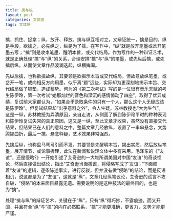 ```yaml
---
title: 擒与纵
layout: post
categories: 文体感
tags: 文体感
---
```


擒，抓住、捉拿；纵，放开、释放。擒与纵互相对立，又辩证统一，擒是目的，纵是手段，欲擒之，必先纵之，纵是为了擒。在写作中，“纵”就是放开笔墨或岔开笔墨去写；“擒”则是收束笔墨、醒明本旨，或交代结局。作为写作的一种辩证艺术，就是正确处理“擒”与“纵”的关系，合理安排“擒”与“纵”的笔墨，或先纵后擒，或先擒后纵，从而使文章作品波澜迭起，纵横捭阖。

先纵后擒，也称欲擒故纵，其要领是欲揭示本旨或交代结局，但故意放纵笔墨，或岔开一笔，或向相反方向用墨，似乎离“题”远些，实际却为更深刻地揭示本旨、交代结局做了铺垫，造成蓄势。何为的《第二次考试》写的是一位很有音乐天赋的考生陈伊玲，第一次考试“她那灿烂的音色和深沉的感情惊动了四座”，取得了优异成绩，复试前大家都认为，“如果合乎录取条件的只有一个人，那么这个人无疑应该是陈伊玲”。但复试结果却“出乎意料之外”，令人生疑，苏林教授也“大为生气”。这是一纵，苏林教授为弄清原因，亲自走访，从侧面了解到陈伊玲平时的种种表现和陈伊玲复试失常的真正原因，这又是一纵，至此文章才收束，虽然没有直接交代结果，但结果已在人们的意料之中。整篇文章几经放纵，设置了一串串悬念，文势腾挪曲折，最后一擒，悬念释疑，艺术效果非常强烈。

先擒后纵，也称盘马弯弓引而不发，其要领是先醒明本旨，揭出实质，然后放纵笔墨，展开情节，或论事折理，此法在新闻和说理文体中多有采用。毛泽东的《“友谊”，还是侵略?》一开始引述了艾奇逊的一大堆所谓美国对中国“友谊”的奇谈怪论，然后直接做出结论，指出“艾奇逊当面撒谎，将侵略写成了‘友谊’。”下面顺着“友谊”的逻辑，逐条陈述事实，进行反驳，但并没有做“侵略”的结论，而是反语相讥，说这都是为了“友谊”，这就是“纵”，文章几经纵笔议论，艾奇逊的谎言不攻自破，“侵略”的本来面目暴露无遗。需要说明的是这种技法的最终目的，也是为“擒”。

处理“擒与纵”的辩证艺术，关键在于“纵”，只有“纵”得巧妙，不露痕迹，而又开阔，并且符合“纵”与“擒”的内在必然联系，“擒”才能更准确，更省力，文势才能更严谨。 